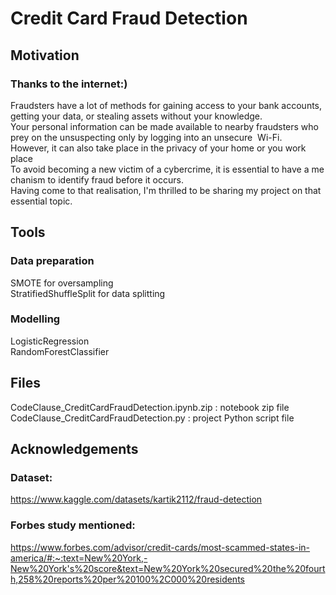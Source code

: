 # Credit Card Fraud Detection

## Motivation <br />

### Thanks to the internet:)  <br />
Fraudsters have a lot of methods for gaining access to your bank accounts, getting your data, or stealing assets without your knowledge.
Your personal information can be made available to nearby fraudsters who prey on the unsuspecting only by logging into an unsecure 
Wi-Fi. 
However, it can also take place in the privacy of your home or you work place
To avoid becoming a new victim of a cybercrime, it is essential to have a mechanism to identify fraud before it occurs.
Having come to that realisation, I'm thrilled to be sharing my project on that essential topic.


## Tools <br />   
### Data preparation  <br />   
SMOTE for oversampling          
StratifiedShuffleSplit for data splitting                 
### Modelling <br />    
LogisticRegression            
RandomForestClassifier             


## Files  <br />                        
CodeClause_CreditCardFraudDetection.ipynb.zip : notebook zip file                    
CodeClause_CreditCardFraudDetection.py : project Python script file                          



## Acknowledgements  <br />    
### Dataset:                           
https://www.kaggle.com/datasets/kartik2112/fraud-detection                         

### Forbes study mentioned:                                        
https://www.forbes.com/advisor/credit-cards/most-scammed-states-in-america/#:~:text=New%20York,-New%20York's%20score&text=New%20York%20secured%20the%20fourth,258%20reports%20per%20100%2C000%20residents


